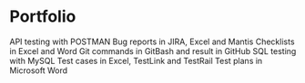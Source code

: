 # Portfolio
API testing with POSTMAN
Bug reports in JIRA, Excel and Mantis
Checklists in Excel and Word
Git commands in GitBash and result in GitHub
SQL testing with MySQL
Test cases in Excel, TestLink and TestRail
Test plans in Microsoft Word
